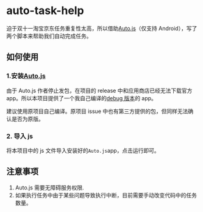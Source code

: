 # auto-task-help

迫于双十一淘宝京东任务重复性太高，所以借助[Auto.js](https://github.com/hyb1996/Auto.js)（仅支持 Android），写了两个脚本来帮助我们自动完成任务。

## 如何使用

### 1.安装[Auto.js](https://github.com/hyb1996/Auto.js)

由于 Auto.js 作者停止发包，在项目的 release 中和应用商店已经无法下载官方 app。所以本项目提供了一个我自己编译的[debug 版本](./auto-debug.apk)的 app。

建议使用原项目自己编译。原项目 issue 中也有第三方提供的包，但同样无法确认是否为原版。

### 2. 导入 js

将本项目中的 js 文件导入安装好的`Auto.js`app，点击运行即可。

## 注意事项

1. Auto.js 需要无障碍服务权限.
2. 如果执行任务中由于某些问题导致执行中断，目前需要手动改变代码中的任务数量。
